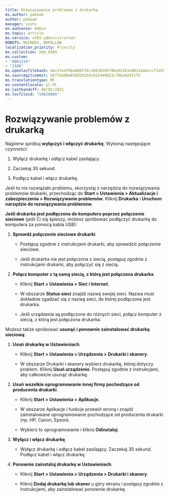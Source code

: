 ```yaml
---
title: Rozwiązywanie problemów z drukarką
ms.author: pebaum
author: pebaum
manager: scotv
ms.audience: Admin
ms.topic: article
ms.service: o365-administration
ROBOTS: NOINDEX, NOFOLLOW
localization_priority: Priority
ms.collection: Adm_O365
ms.custom:
- "9001214"
- "3186"
ms.openlocfilehash: b6c5fe4f8b4480f34c30430195f9be91263a9011da6eccf2d3830fa5433d19e9
ms.sourcegitcommit: b5f7da89a650d2915dc652449623c78be6247175
ms.translationtype: MT
ms.contentlocale: pl-PL
ms.lasthandoff: 08/05/2021
ms.locfileid: "54020886"
---
```

# <a name="troubleshoot-your-printer"></a>Rozwiązywanie problemów z drukarką

Najpierw spróbuj **wyłączyć i włączyć drukarkę**. Wykonaj następujące czynności:

1. Wyłącz drukarkę i odłącz kabel zasilający.

2. Zaczekaj 30 sekund.

3. Podłącz kabel i włącz drukarkę.

Jeśli to nie rozwiązało problemu, skorzystaj z narzędzia do rozwiązywania problemów drukarki, przechodząc do **Start > Ustawienia > Aktualizacje i zabezpieczenia > Rozwiązywanie problemów**. Kliknij **Drukarka** i **Uruchom narzędzie do rozwiązywania problemów**.

**Jeśli drukarka jest podłączona do komputera poprzez połączenie sieciowe** (jeśli Ci się śpieszy, możesz spróbować podłączyć drukarkę do komputera za pomocą kabla USB):

1. **Sprawdź połączenie sieciowe drukarki**.
    
    - Postępuj zgodnie z instrukcjami drukarki, aby sprawdzić połączenie sieciowe.

    - Jeśli drukarka nie jest połączona z siecią, postępuj zgodnie z instrukcjami drukarki, aby połączyć się z siecią.

2. **Połącz komputer z tą samą siecią, z którą jest połączona drukarka**.

    - Kliknij **Start > Ustawienia > Sieć i Internet**.

    - W obszarze **Status sieci** znajdź nazwę swojej sieci. Nazwa musi dokładnie zgadzać się z nazwą sieci, do której podłączona jest drukarka.

    - Jeśli urządzenia są podłączone do różnych sieci, połącz komputer z siecią, z którą jest połączona drukarka.

Możesz także spróbować **usunąć i ponownie zainstalować drukarkę sieciową**:

1. **Usuń drukarkę w Ustawieniach**.

    - Kliknij **Start > Ustawienia > Urządzenia > Drukarki i skanery**.

    - W obszarze Drukarki i skanery wybierz drukarkę, której dotyczy problem. Kliknij **Usuń urządzenie**. Postępuj zgodnie z instrukcjami, aby całkowicie usunąć drukarkę.

2. **Usuń wszelkie oprogramowanie innej firmy pochodzące od producenta drukarki**.

    - Kliknij **Start > Ustawienia > Aplikacje**.

    - W obszarze Aplikacje i funkcje przewiń stronę i znajdź zainstalowane oprogramowanie pochodzące od producenta drukarki (np. HP, Canon, Epson).

    - Wybierz to oprogramowanie i kliknij **Odinstaluj**.

3. **Wyłącz i włącz drukarkę**.

    - Wyłącz drukarkę i odłącz kabel zasilający. Zaczekaj 30 sekund. Podłącz kabel i włącz drukarkę.

4. **Ponownie zainstaluj drukarkę w Ustawieniach**.

    - Kliknij **Start > Ustawienia > Urządzenia > Drukarki i skanery**.
 
    - Kliknij **Dodaj drukarkę lub skaner** u góry ekranu i postępuj zgodnie z instrukcjami, aby zainstalować ponownie drukarkę.
